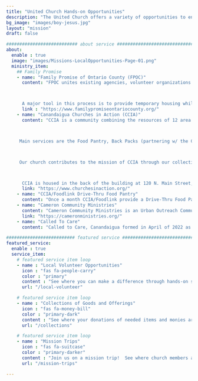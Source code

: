 ```yaml
---
title: "United Church Hands-on Opportunities"
description: "The United Church offers a variety of opportunities to engage in missions works locally and around the world"
bg_image: "images/boy-jesus.jpg"
layout: "mission"
draft: false

########################### about service #############################
about:
  enable : true
  image: "images/Missions-LocalOpportunities-Page-01.png"
  ministry_item:
    ## Family Promise
    - name: "Family Promise of Ontario County (FPOC)"
      content: "FPOC unites existing agencies, volunteer organizations and the faith community in Ontario County to provide a pathway for homeless children and their families to secure reliable housing and self-sufficiency.  



      A major tool in this process is to provide temporary housing while families are helped to self-sufficiency.  FPOC currently has seven apartments for families and The United Church has ‘adopted’ one of the Canandaigua apartments.  This means that when a family graduates and moves out to their own apartment, our congregation cleans and resets the apartment for the next family.  This may happen 2-3 times a year.   The congregation is also made aware of individual volunteer opportunities."
      link : "https://www.familypromiseontariocounty.org/"
    - name: "Canandaigua Churches in Action (CCIA)"
      content: "CCIA is a community combining the resources of 12 area churches (ours is one!) to serve as \"the hands of Christ working together to address the unmet physical and spiritual needs of our neighbors in the greater Canandaigua community by providing direct services, advocacy and education.\"



     Main services are the Food Pantry, Back Packs (partnering w/ the Canandaigua Primary/Elementary school to provide snacks to students on school break), the Resource Room (connecting people with in-house and outside resources), Supply a Smile (free dental services for those not covered by dental insurance), and Jordan Healthcare (primary affordable healthcare).  



     Our church contributes to the mission of CCIA through our collection of non-perishables and personal items (toothpaste, shampoo, etc.) for the food pantry (look for the grocery cart in the welcome center), taking part in the Drive Thru Food Pantries when scheduled, and the Winter Wear Drive.  Volunteers are welcome to serve at the food pantry, dental service days and the resource room depending on need.  



      CCIA is housed in the back of the building at 120 N. Main Street, Canandaigua, (between the 1st United Methodist Church and Wood Library).  For more information on services or volunteering, please see the CCIA website www.churchesinaction.org or the Canandaigua Churches in Action FB page. Or ask Cathy Bush, our church CCIA representative. "
      link: "https://www.churchesinaction.org/"
    - name: "CCIA/Foodlink Drive-Thru Food Pantry"
      content: "Once a month CCIA/Foodlink provide a Drive-Thru Food Pantry at Zion Fellowship Church.  Volunteers help package and load the food to waiting cars.  United Church volunteers also pack boxes of food that are then brought to the Trolley Street Apts for residents that do not have transportation."
    - name: "Cameron Community Ministries"
      content: "Cameron Community Ministries is an Urban Outreach Community Center in the Lyell-Otis Neighborhood of Rochester, NY. The United Church has given them financial support for several years and has served Sunday meals 3-4 times a year prior to Covid. We hope to be able to resume serving meals again in the near future."
      link: "https://cameronministries.org/"
    - name: "Called To Care"
      content: "Called to Care, Canandaigua formed in April of 2022 as a group of individuals from churches and service organizations with a mission to welcome Ukrainian and other refugees to Canandaigua. Working with the NY20 Project and World Relief, volunteers will promote and facilitate the resettlement of refugees in Canandaigua by providing a support network to help them begin a new life. Volunteers will be serving as Good Neighbor Teams and on several committees overseeing housing, transportation, employment, English lessons and more. Members Ulana Fuller and Linda Werts are currently serving as co-chairs of the organization."

########################## featured service ############################
featured_service:
  enable : true
  service_item:
    # featured service item loop
    - name : "Local Volunteer Opportunities"
      icon : "fas fa-people-carry"
      color : "primary"
      content : "See where you can make a difference through hands-on service"
      url: "/local-volunteer"

    # featured service item loop
    - name : "Collections of Goods and Offerings"
      icon : "fas fa-money-bill"
      color : "primary-dark"
      content : "See where your donations of needed items and monies are used"
      url: "/collections"

    # featured service item loop
    - name : "Mission Trips"
      icon : "fas fa-suitcase"
      color : "primary-darker"
      content : "Join us on a mission trip!  See where church members are traveling this year"
      url: "/mission-trips"

---
```

